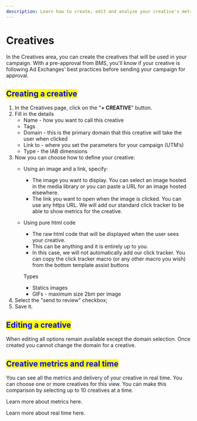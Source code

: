 ```yaml
---
description: Learn how to create, edit and analyze your creative's metrics here.
---
```


# Creatives

In the Creatives area, you can create the creatives that will be used in your campaign. With a pre-approval from BMS, you'll know if your creative is following Ad Exchanges' best practices before sending your campaign for approval.

## <mark style="color:blue;">Creating a creative</mark>

1. In the Creatives page, click on the "**+ CREATIVE**" button.
2. Fill in the details
   * Name - how you want to call this creative
   * Tags
   * Domain - this is the primary domain that this creative will take the user when clicked
   * Link to - where you set the parameters for your campaign (UTM’s)
   * Type - the IAB dimensions
3. Now you can choose how to define your creative:
   * Using an image and a link, specify:
     * The image you want to display. You can select an image hosted in the media library or you can paste a URL for an image hosted elsewhere.
     * The link you want to open when the image is clicked. You can use any https URL. We will add our standard click tracker to be able to show metrics for the creative.
   *   Using pure html code

       * The raw html code that will be displayed when the user sees your creative.
       * This can be anything and it is entirely up to you.
       * In this case, we will not automatically add our click tracker. You can copy the click tracker macro (or any other macro you wish) from the bottom template assist buttons

       Types

       * Statics images
       * GIFs -  maximum size 2bm per image
4. Select the "send to review" checkbox;
5. Save it.

## <mark style="color:blue;">Editing a creative</mark>

When editing all options remain available except the domain selection. Once created you cannot change the domain for a creative.

## <mark style="color:blue;">Creative metrics and real time</mark>

You can see all the metrics and delivery of your creative in real time. You can choose one or more creatives for this view. You can make this comparison by selecting up to 10 creatives at a time.

Learn more about metrics here.

Learn more about real time here.

